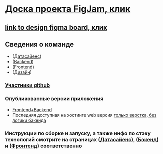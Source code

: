 # [Доска проекта FigJam, клик](https://www.figma.com/file/MjeFhS0T3DYtzgwjppLrWa/%D0%9B%D0%B5%D0%BD%D1%82%D0%B0-Task?type=whiteboard&node-id=1%3A127&t=aVFszdl54mXrGJly-1)
## [link to design figma board, клик](https://www.figma.com/file/pIe6rz0bSL9B6WO0VqAa0O/Lenta_%D1%85%D0%B0%D0%BA%D0%B0%D1%82%D0%BE%D0%BD?type=design&node-id=0-1&mode=design&t=GFcEAsy7S8l61MVK-0 )
## Cведения о команде    
- ([Датасайенс](https://github.com/FirstLiners/DS#readme))
- ([Backend](https://github.com/FirstLiners/Backend#readme))
- ([Frontend](https://github.com/FirstLiners/Frontend#readme))
- ([Дизайн](https://github.com/FirstLiners/Design/blob/main/README.md))
        
### [Участники github]([url](https://github.com/orgs/FirstLiners/people))
    
###  Опубликованные версии приложения 
- [Frontend+Backend](https://github.com/FirstLiners/Frontend/releases)
- Последняя доступная на хостинге web версия [только верстка, без логики бэкенда](https://firstliners-anscqfwnt-firstliners.vercel.app)  
###  Инструкции по сборке и запуску, а также инфо по стэку технологий смотрите на страницах ([Датасайенс](https://github.com/FirstLiners/DS)), ([Бэкенд](https://github.com/FirstLiners/Backend)) и ([Фронтенд](https://github.com/FirstLiners/Frontend)) соответственно 
